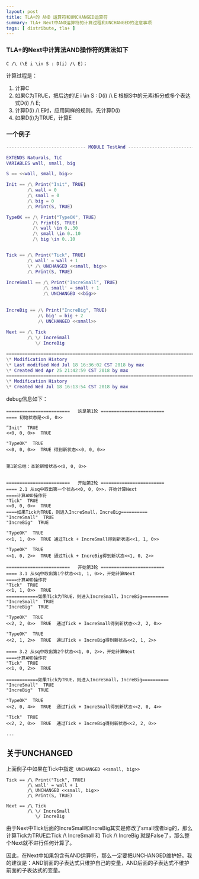 ```yaml
---
layout: post
title: TLA+的 AND 运算符和UNCHANGED运算符
summary: TLA+ Next中AND运算符的计算过程和UNCHANGED的注意事项
tags: [ distribute, tla+ ]
---
```


### TLA+的Next中计算法AND操作符的算法如下

```C /\ (\E i \in S : D(i) /\ E)；```

计算过程是：

1. 计算C
2. 如果C为TRUE，把后边的\E i \in S : D(i) /\ E 根据S中的元素i拆分成多个表达式D(i) /\ E;
3. 计算D(i) /\ E时，应用同样的规则，先计算D(i)
4. 如果D(i)为TRUE，计算E



### 一个例子

```matlab
------------------------------ MODULE TestAnd ------------------------------

EXTENDS Naturals, TLC
VARIABLES wall, small, big

S == <<wall, small, big>>

Init == /\ Print("Init", TRUE)
        /\ wall = 0
        /\ small = 0
        /\ big = 0
        /\ Print(S, TRUE)

TypeOK == /\ Print("TypeOK", TRUE)   
          /\ Print(S, TRUE) 
          /\ wall \in 0..30
          /\ small \in 0..10
          /\ big \in 0..10


Tick == /\ Print("Tick", TRUE)
        /\ wall' = wall + 1
        \* /\ UNCHANGED <<small, big>>
        /\ Print(S, TRUE)
        
IncreSmall == /\ Print("IncreSmall", TRUE)
              /\ small' = small + 1
              /\ UNCHANGED <<big>>
                            
              
IncreBig == /\ Print("IncreBig", TRUE)
            /\ big' = big + 2
            /\ UNCHANGED <<small>>
                           
Next == /\ Tick
        /\ \/ IncreSmall
           \/ IncreBig

=============================================================================
\* Modification History
\* Last modified Wed Jul 18 16:36:02 CST 2018 by max
\* Created Wed Apr 25 21:42:59 CST 2018 by max
=============================================================================
\* Modification History
\* Created Wed Jul 18 16:13:54 CST 2018 by max

```



debug信息如下：

```
========================   这是第1轮 ========================
==== 初始状态是<<0, 0>>

”Init"  TRUE
<<0, 0, 0>>  TRUE

"TypeOK"  TRUE
<<0, 0, 0>>  TRUE 得到新状态<<0, 0, 0>>


第1轮总结：本轮新增状态<<0, 0, 0>>


========================   开始第2轮 ========================
==== 2.1 从sq中取出第一个状态<<0, 0, 0>>，开始计算Next
====计算AND操作符
"Tick"  TRUE
<<0, 0, 0>>  TRUE
====如果Tick为TRUE，则进入IncreSmall，IncreBig==========
"IncreSmall"  TRUE
"IncreBig"  TRUE

"TypeOK"  TRUE
<<1, 1, 0>>  TRUE 通过Tick + IncreSmall得到新状态<<1, 1, 0>>

"TypeOK"  TRUE
<<1, 0, 2>>  TRUE 通过Tick + IncreBig得到新状态<<1, 0, 2>>

========================   开始第3轮 ========================
==== 3.1 从sq中取出第1个状态<<1, 1, 0>>，开始计算Next
====计算AND操作符
"Tick"  TRUE
<<1, 1, 0>>  TRUE
============如果Tick为TRUE，则进入IncreSmall，IncreBig==========
"IncreSmall"  TRUE
"IncreBig"  TRUE

"TypeOK"  TRUE
<<2, 2, 0>>  TRUE  通过Tick + IncreSmall得到新状态<<2, 2, 0>>

"TypeOK"  TRUE
<<2, 1, 2>>  TRUE  通过Tick + IncreBig得到新状态<<2, 1, 2>>

==== 3.2 从sq中取出第2个状态<<1, 0, 2>>，开始计算Next
====计算AND操作符
"Tick"  TRUE
<<1, 0, 2>>  TRUE

============如果Tick为TRUE，则进入IncreSmall，IncreBig==========
"IncreSmall"  TRUE
"IncreBig"  TRUE

"TypeOK"  TRUE
<<2, 0, 4>>  TRUE  通过Tick + IncreSmall得到新状态<<2, 0, 4>>

"Tick"  TRUE
<<2, 2, 0>>  TRUE  通过Tick + IncreBig得到新状态<<2, 2, 0>>

...
```



## 关于UNCHANGED 

上面例子中如果在Tick中指定``` UNCHANGED <<small, big>> ``` 

```
Tick == /\ Print("Tick", TRUE)
        /\ wall' = wall + 1
        /\ UNCHANGED <<small, big>>
        /\ Print(S, TRUE)

Next == /\ Tick
        /\ \/ IncreSmall
           \/ IncreBig
```

由于Next中Tick后面的IncreSmall和IncreBig其实是修改了small或者big的，那么计算Tick为TRUE后Tick /\ IncreSmall 和 Tick /\ IncreBig 就是False了，那么整个Next就不进行任何计算了。



因此，在Next中如果包含有AND运算符，那么一定要把UNCHANGED维护好。我的建议是：AND前面的子表达式只维护自己的变量，AND后面的子表达式不维护前面的子表达式的变量。